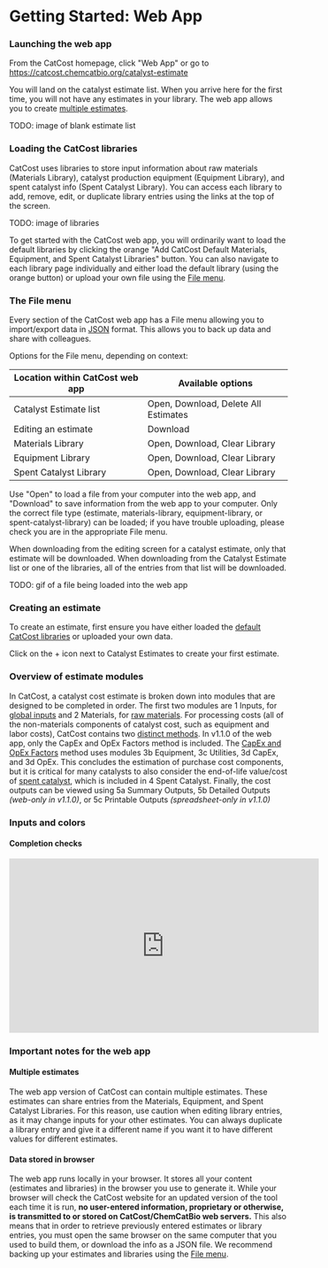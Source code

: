 # Getting Started: Web App

### Launching the web app

From the CatCost homepage, click "Web App" or go to https://catcost.chemcatbio.org/catalyst-estimate

You will land on the catalyst estimate list. When you arrive here for the first time, you will not have any estimates in your library. The web app allows you to create [multiple estimates](#multiple-estimates).

TODO: image of blank estimate list

### Loading the CatCost libraries

CatCost uses libraries to store input information about raw materials (Materials Library), catalyst production equipment (Equipment Library), and spent catalyst info (Spent Catalyst Library). You can access each library to add, remove, edit, or duplicate library entries using the links at the top of the screen.

TODO: image of libraries

To get started with the CatCost web app, you will ordinarily want to load the default libraries by clicking the orange "Add CatCost Default Materials, Equipment, and Spent Catalyst Libraries" button. You can also navigate to each library page individually and either load the default library (using the orange button) or upload your own file using the [File menu](#The-File-menu).

### The File menu

Every section of the CatCost web app has a File menu allowing you to import/export data in [JSON](https://www.json.org/json-en.html) format. This allows you to back up data and share with colleagues.

Options for the File menu, depending on context:

| Location within CatCost web app | Available options |
| --- | --- |
| Catalyst Estimate list | Open, Download, Delete All Estimates |
| Editing an estimate | Download |
| Materials Library | Open, Download, Clear Library |
| Equipment Library | Open, Download, Clear Library |
| Spent Catalyst Library | Open, Download, Clear Library |

Use "Open" to load a file from your computer into the web app, and "Download" to save information from the web app to your computer. Only the correct file type (estimate, materials-library, equipment-library, or spent-catalyst-library) can be loaded; if you have trouble uploading, please check you are in the appropriate File menu.

When downloading from the editing screen for a catalyst estimate, only that estimate will be downloaded. When downloading from the Catalyst Estimate list or one of the libraries, all of the entries from that list will be downloaded.

TODO: gif of a file being loaded into the web app

### Creating an estimate

To create an estimate, first ensure you have either loaded the [default CatCost libraries](#loading-the-catcost-libraries) or uploaded your own data.

Click on the + icon next to Catalyst Estimates to create your first estimate.

### Overview of estimate modules

In CatCost, a catalyst cost estimate is broken down into modules that are designed to be completed in order. The first two modules are  1 Inputs, for [global inputs](/estimation-methods/global-inputs) and 2 Materials, for [raw materials](/estimation-methods/raw-materials). For processing costs (all of the non-materials components of catalyst cost, such as equipment and labor costs), CatCost contains two [distinct methods](/estimation-methods/processing-cost-methods). In v1.1.0 of the web app, only the CapEx and OpEx Factors method is included. The [CapEx and OpEx Factors](/estimation-methods/capex-and-opex-factors) method uses modules 3b Equipment, 3c Utilities, 3d CapEx, and 3d OpEx. This concludes the estimation of purchase cost components, but it is critical for many catalysts to also consider the end-of-life value/cost of [spent catalyst](/estimation-methods/spent-catalyst), which is included in 4 Spent Catalyst. Finally, the cost outputs can be viewed using 5a Summary Outputs, 5b Detailed Outputs _(web-only in v1.1.0)_, or 5c Printable Outputs _(spreadsheet-only in v1.1.0)_

### Inputs and colors

#### Completion checks

<iframe width="560" height="315" src="https://www.youtube.com/embed/depIWmDr3L4" title="YouTube video player" frameborder="0" allow="accelerometer; autoplay; clipboard-write; encrypted-media; gyroscope; picture-in-picture" allowfullscreen></iframe>

### Important notes for the web app

#### Multiple estimates

The web app version of CatCost can contain multiple estimates. These estimates can share entries from the Materials, Equipment, and Spent Catalyst Libraries. For this reason, use caution when editing library entries, as it may change inputs for your other estimates. You can always duplicate a library entry and give it a different name if you want it to have different values for different estimates.

#### Data stored in browser

The web app runs locally in your browser. It stores all your content (estimates and libraries) in the browser you use to generate it. While your browser will check the CatCost website for an updated version of the tool each time it is run, <strong>no user-entered information, proprietary or otherwise, is transmitted to or stored on CatCost/ChemCatBio web servers.</strong> This also means that in order to retrieve previously entered estimates or library entries, you must open the same browser on the same computer that you used to build them, or download the info as a JSON file. We recommend backing up your estimates and libraries using the [File menu](#The-File-menu).
